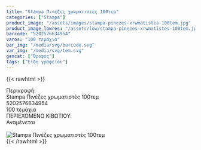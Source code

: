```yaml
---
title: "Stampa Πινέζες χρωματιστές 100τεμ"
categories: ["Stampa"]
product_image: "/assets/images/stampa-pinezes-xrwmatistes-100tem.jpg"
product_image_lowres: "/assets/low/stampa-pinezes-xrwmatistes-100tem.jpg"
barcode: "5202576634954"
varos: "100 τεμάχια"
bar_img: "/media/svg/barcode.svg"
var_img: "/media/svg/tem.svg"
gencat: ["Όροφος"]
tags: ["Είδη γραφείου"]
---
```

{{< rawhtml >}}

<div class="sload673"><div class="product"><div id="sistatika">Περιγραφή:</div><div class="alltext">Stampa Πινέζες χρωματιστές 100τεμ</div><div id="barcode"><div id="barimage1"></div><span id="bartext">5202576634954</span></div><div id="varos"><div id="temimg"></div><span id="varostext">100 τεμάχια</span></div><div id="kivotio">ΠΕΡΙΕΧΟΜΕΝΟ ΚΙΒΩΤΙΟΥ:<br>Αναμένεται</div><br><div class="pimg"><img alt="Stampa Πινέζες χρωματιστές 100τεμ" title="Stampa Πινέζες χρωματιστές 100τεμ" src="/assets/images/stampa-pinezes-xrwmatistes-100tem.jpg"></div></div></div>
{{< /rawhtml >}}


